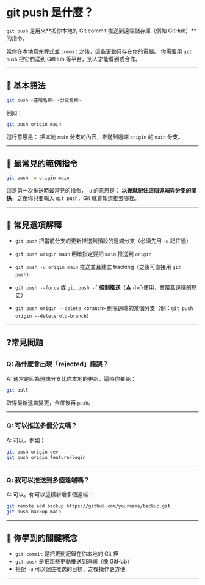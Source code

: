 # **git push 是什麼？**

`git push` 是用來\*\*把你本地的 Git commit 推送到遠端儲存庫（例如 GitHub）\*\*的指令。

當你在本地寫完程式並 `commit` 之後，這些更動只存在你的電腦。
你需要用 `git push` 把它們送到 GitHub 等平台，別人才能看到或合作。

---

## 🧱 基本語法

```bash
git push <遠端名稱> <分支名稱>
```

例如：

```bash
git push origin main
```

這行意思是：
把本地 `main` 分支的內容，推送到遠端 `origin` 的 `main` 分支。

---

## 🔹 最常見的範例指令

```bash
git push -u origin main
```

這是第一次推送時最常見的指令，`-u` 的意思是：
**以後就記住這個遠端與分支的關係**，之後你只要輸入 `git push`，Git 就會知道推去哪裡。

---

## 📌 常見選項解釋

* `git push`
  把當前分支的更新推送到預設的遠端分支（必須先用 `-u` 記住過）

* `git push origin main`
  明確指定要把 `main` 推送到 `origin`

* `git push -u origin main`
  推送並且建立 tracking（之後可直接用 `git push`）

* `git push --force` 或 `git push -f`
  **強制推送**（⚠️ 小心使用，會覆蓋遠端的歷史）

* `git push origin --delete <branch>`
  刪除遠端的某個分支（例：`git push origin --delete old-branch`）

---

## ❓常見問題

### Q: 為什麼會出現「rejected」錯誤？

A: 通常是因為遠端分支比你本地的更新，這時你要先：

```bash
git pull
```

取得最新遠端變更，合併後再 `push`。

---

### Q: 可以推送多個分支嗎？

A: 可以。例如：

```bash
git push origin dev
git push origin feature/login
```

---

### Q: 我可以推送到多個遠端嗎？

A: 可以。你可以這樣新增多個遠端：

```bash
git remote add backup https://github.com/yourname/backup.git
git push backup main
```

---

## 📘 你學到的關鍵概念

* `git commit` 是把更動記錄在你本地的 Git 裡
* `git push` 是把那些更動推送到遠端（像 GitHub）
* 搭配 `-u` 可以記住推送的目標，之後操作更方便

---